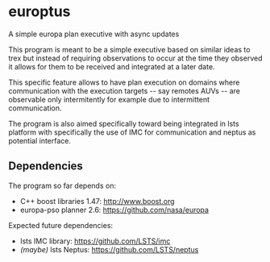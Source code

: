 # europtus
A simple europa plan executive with async updates 

This program is meant to be a simple executive based on similar ideas to trex but instead 
of requiring observations to occur at the time they observed it allows for them to be 
received and integrated at a later date. 

This specific feature allows to have plan execution on domains where communication with 
the execution targets -- say remotes AUVs -- are observable only intermitently for example
due to intermittent communication.

The program is also aimed specifically toward being integrated in lsts platform with 
specifically the use of IMC for communication and neptus as potential interface.

## Dependencies

The program so far depends on:
 * C++ boost libraries 1.47: http://www.boost.org
 * europa-pso planner 2.6: https://github.com/nasa/europa
 
Expected future dependencies:
 * lsts IMC library: https://github.com/LSTS/imc
 * _(maybe)_ lsts Neptus: https://github.com/LSTS/neptus
